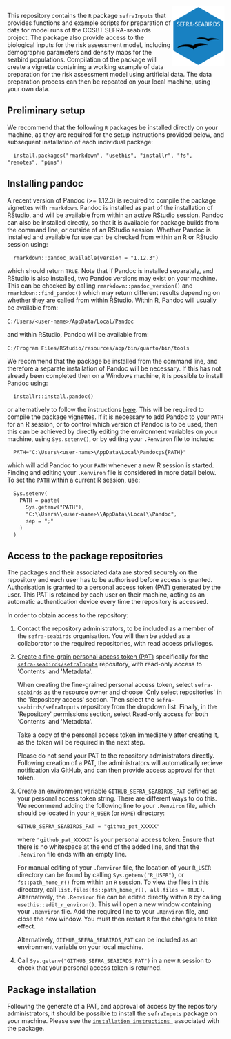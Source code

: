 <img src='../sefra_seabirds_logo.png' align="right" height="140" />

This repository contains the `R` package `sefraInputs` that provides functions and example scripts for preparation of data for model runs of the CCSBT SEFRA-seabirds project. The package also provide access to the biological inputs for the risk assessment model, including demographic parameters and density maps for the seabird populations. Compilation of the package will create a vignette containing a working example of data preparation for the risk assessment model using artificial data. The data preparation process can then be repeated on your local machine, using your own data.

## Preliminary setup

We recommend that the following `R` packages be installed directly on your machine, as they are required for the setup instructions provided below, and subsequent installation of each individual package:

      install.packages("rmarkdown", "usethis", "installr", "fs", "remotes", "pins")

## Installing pandoc

A recent version of Pandoc (>= 1.12.3) is required to compile the package vignettes with `rmarkdown`. Pandoc is installed as part of the installation of RStudio, and will be available from within an active RStudio session. Pandoc can also be installed directly, so that it is available for package builds from the command line, or outside of an RStudio session. Whether Pandoc is installed and available for use can be checked from within an R or RStudio session using:

      rmarkdown::pandoc_available(version = "1.12.3")

 which should return `TRUE`. Note that if Pandoc is installed separately, and RStudio is also installed, two Pandoc versions may exist on your machine. This can be checked by calling `rmarkdown::pandoc_version()` and `rmarkdown::find_pandoc()` which may return different results depending on whether they are called from within RStudio. Within R, Pandoc will usually be available from:

 `C:/Users/<user-name>/AppData/Local/Pandoc`
 
 and within RStudio, Pandoc will be available from:
 
 `C:/Program Files/RStudio/resources/app/bin/quarto/bin/tools`
 
 We recommend that the package be installed from the command line, and therefore a separate installation of Pandoc will be necessary. If this has not already been completed then on a Windows machine, it is possible to install Pandoc using:
 
      installr::install.pandoc()
 
 or alternatively to follow the instructions [here](https://pandoc.org/installing.html). This will be required to compile the package vignettes. If it is necessary to add Pandoc to your `PATH` for an R session, or to control which version of Pandoc is to be used, then this can be achieved by directly editing the environment variables on your machine, using `Sys.setenv()`, or by editing your `.Renviron` file to include:

      PATH="C:\Users\<user-name>\AppData\Local\Pandoc;${PATH}"

which will add Pandoc to your `PATH` whenever a new R session is started. Finding and editing your `.Renviron` file is considered in more detail below. To set the `PATH` within a current R session, use:

      Sys.setenv(
        PATH = paste(
          Sys.getenv("PATH"), 
          "C:\\Users\\<user-name>\\AppData\\Local\\Pandoc", 
          sep = ";"
        )
      )

## Access to the package repositories

The packages and their associated data are stored securely on the repository and each user has to be authorised before access is granted. Authorisation is granted to a personal access token (PAT) generated by the user. This PAT is retained by each user on their machine, acting as an automatic authentication device every time the repository is accessed.

In order to obtain access to the repository:

1. Contact the repository administrators, to be included as a member of the `sefra-seabirds` organisation. You will then be added as a collaborator to the required repositories, with read access privileges.

1. [Create a fine-grain personal access token (PAT)](https://docs.github.com/en/authentication/keeping-your-account-and-data-secure/managing-your-personal-access-tokens#creating-a-fine-grained-personal-access-token) specifically for the [`sefra-seabirds/sefraInputs`](https://github.com/sefra-seabirds/sefraInputs.git) repository, with read-only access to 'Contents' and 'Metadata'.

    When creating the fine-grained personal access token, select `sefra-seabirds` as the resource owner and choose 'Only select repositories' in the 'Repository access' section. Then select the `sefra-seabirds/sefraInputs` repository from the dropdown list. Finally, in the 'Repository' permissions section, select Read-only access for both 'Contents' and 'Metadata'.

    Take a copy of the personal access token immediately after creating it, as the token will be required in the next step.

    Please do not send your PAT to the repository administrators directly. Following creation of a PAT, the administrators will automatically recieve notification via GitHub, and can then provide access approval for that token.

1. Create an environment variable `GITHUB_SEFRA_SEABIRDS_PAT` defined as your personal access token string. There are different ways to do this. We recommend adding the following line to your `.Renviron` file, which should be located in your `R_USER` (or `HOME`) directory:

       GITHUB_SEFRA_SEABIRDS_PAT = "github_pat_XXXXX"

    where `"github_pat_XXXXX"` is your personal access token. Ensure that there is no whitespace at the end of the added line, and that the `.Renviron` file ends with an empty line.

    For manual editing of your `.Renviron` file, the location of your `R_USER` directory can be found by calling `Sys.getenv("R_USER")`, or `fs::path_home_r()` from within an `R` session. To view the files in this directory, call `list.files(fs::path_home_r(), all.files = TRUE)`. Alternatively, the `.Renviron` file  can be edited directly within `R` by calling `usethis::edit_r_environ()`. This will open a new window containing your `.Renviron` file. Add the required line to your `.Renviron` file, and close the new window. You must then restart `R` for the changes to take effect.

   Alternatively, `GITHUB_SEFRA_SEABIRDS_PAT` can be included as an environment variable on your local machine. 

1. Call `Sys.getenv("GITHUB_SEFRA_SEABIRDS_PAT")` in a new `R` session to check that your personal access token is returned.

## Package installation

Following the generate of a PAT, and approval of access by the repository administrators, it should be possible to install the `sefraInputs` package on your machine. Please see the [`installation instructions `](https://github.com/sefra-seabirds/sefraInputs.git) associated with the package.
